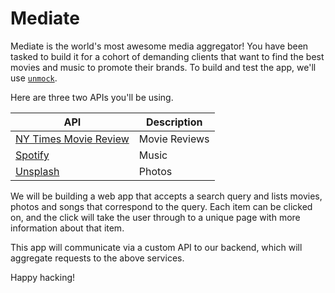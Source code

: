 # Mediate

Mediate is the world's most awesome media aggregator! You have been tasked to build it for a cohort of demanding clients that want to find the best movies and music to promote their brands.  To build and test the app, we'll use [`unmock`](https://githutb.com/unmock/unmock-js).

Here are three two APIs you'll be using.

| API                                                                       | Description   |
| ------------------------------------------------------------------------- | ------------- |
| [NY Times Movie Review](https://developer.nytimes.com/apis)                | Movie Reviews |
| [Spotify](https://developer.spotify.com/documentation/web-api/reference/) | Music         |
| [Unsplash](https://unsplash.com/documentation)                            | Photos        |

We will be building a web app that accepts a search query and lists movies, photos and songs that correspond to the query. Each item can be clicked on, and the click will take the user through to a unique page with more information about that item.

This app will communicate via a custom API to our backend, which will aggregate requests to the above services.

Happy hacking!
